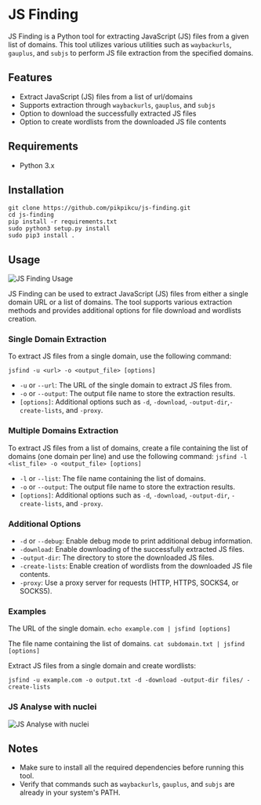 # JS Finding

JS Finding is a Python tool for extracting JavaScript (JS) files from a given list of domains. This tool utilizes various utilities such as `waybackurls`, `gauplus`, and `subjs` to perform JS file extraction from the specified domains.

## Features

- Extract JavaScript (JS) files from a list of url/domains
- Supports extraction through `waybackurls`, `gauplus`, and `subjs`
- Option to download the successfully extracted JS files
- Option to create wordlists from the downloaded JS file contents

## Requirements

- Python 3.x

## Installation
```
git clone https://github.com/pikpikcu/js-finding.git
cd js-finding
pip install -r requirements.txt
sudo python3 setup.py install 
sudo pip3 install .
```
## Usage

![JS Finding Usage](https://raw.githubusercontent.com/pikpikcu/js-finding/main/image/default.png)

JS Finding can be used to extract JavaScript (JS) files from either a single domain URL or a list of domains. The tool supports various extraction methods and provides additional options for file download and wordlists creation.

### Single Domain Extraction

To extract JS files from a single domain, use the following command:

`jsfind -u <url> -o <output_file> [options]`

- `-u` or `--url`: The URL of the single domain to extract JS files from.
- `-o` or `--output`: The output file name to store the extraction results.
- `[options]`: Additional options such as `-d`, `-download`, `-output-dir`,`-create-lists`, and `-proxy`.

### Multiple Domains Extraction

To extract JS files from a list of domains, create a file containing the list of domains (one domain per line) and use the following command:
`jsfind -l <list_file> -o <output_file> [options]`


- `-l` or `--list`: The file name containing the list of domains.
- `-o` or `--output`: The output file name to store the extraction results.
- `[options]`: Additional options such as `-d`, `-download`, `-output-dir`, `-create-lists`, and `-proxy`.

### Additional Options

- `-d` or `--debug`: Enable debug mode to print additional debug information.
- `-download`: Enable downloading of the successfully extracted JS files.
- `-output-dir`: The directory to store the downloaded JS files.
- `-create-lists`: Enable creation of wordlists from the downloaded JS file contents.
- `-proxy`: Use a proxy server for requests (HTTP, HTTPS, SOCKS4, or SOCKS5).

### Examples

The URL of the single domain.
`echo example.com | jsfind [options]`

The file name containing the list of domains.
`cat subdomain.txt | jsfind [options]`

Extract JS files from a single domain and create wordlists:

`jsfind -u example.com -o output.txt -d -download -output-dir files/ -create-lists`

### JS Analyse with nuclei

![JS Analyse with nuclei](https://raw.githubusercontent.com/pikpikcu/js-finding/main/image/nuclei.png)

## Notes

- Make sure to install all the required dependencies before running this tool.
- Verify that commands such as `waybackurls`, `gauplus`, and `subjs` are already in your system's PATH.
